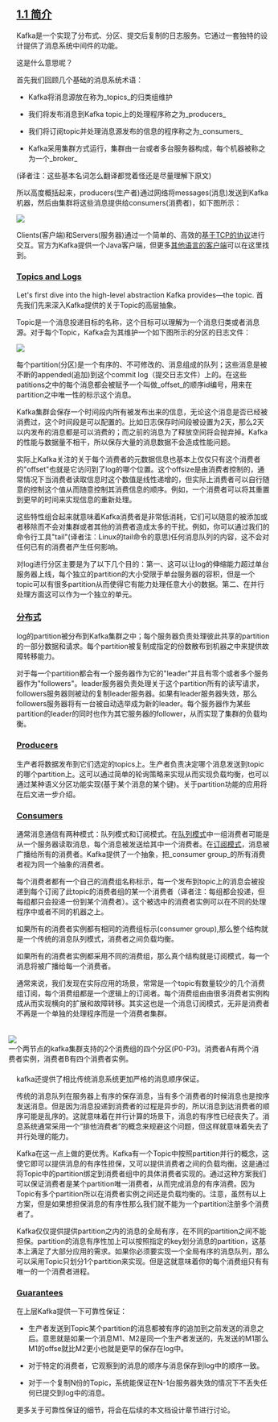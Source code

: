 ## [1.1 简介](#introduction)<a id="introduction"></a>

Kafka是一个实现了分布式、分区、提交后复制的日志服务。它通过一套独特的设计提供了消息系统中间件的功能。

这是什么意思呢？

首先我们回顾几个基础的消息系统术语：

* Kafka将消息源放在称为_topics_的归类组维护

* 我们将发布消息到Kafka topic上的处理程序称之为_producers_

* 我们将订阅topic并处理消息源发布的信息的程序称之为_consumers_

* Kafka采用集群方式运行，集群由一台或者多台服务器构成，每个机器被称之为一个_broker_

(译者注：这些基本名词怎么翻译都觉着怪还是尽量理解下原文)

所以高度概括起来，producers(生产者)通过网络将messages(消息)发送到Kafka机器，然后由集群将这些消息提供给consumers(消费者)，如下图所示：

![](/images/producer_consumer.png)

Clients(客户端)和Servers(服务器)通过一个简单的、高效的[基于TCP的协议](https://kafka.apache.org/protocol.html)进行交互。官方为Kafka提供一个Java客户端，但更多[其他语言的客户端](https://cwiki.apache.org/confluence/display/KAFKA/Clients)可以在这里找到。

### [Topics and Logs](#intro_topics)<a id="intro_topics"></a>

Let's first dive into the high-level abstraction Kafka provides—the topic.
首先我们先来深入Kafka提供的关于Topic的高层抽象。

Topic是一个消息投递目标的名称，这个目标可以理解为一个消息归类或者消息源。对于每个Topic，Kafka会为其维护一个如下图所示的分区的日志文件：


![](/images/log_anatomy.png)

每个partition(分区)是一个有序的、不可修改的、消息组成的队列；这些消息是被不断的appended(追加)到这个commit log（提交日志文件）上的。在这些patitions之中的每个消息都会被赋予一个叫做_offset_的顺序id编号，用来在partition之中唯一性的标示这个消息。

Kafka集群会保存一个时间段内所有被发布出来的信息，无论这个消息是否已经被消费过，这个时间段是可以配置的。比如日志保存时间段被设置为2天，那么2天以内发布的消息都是可以消费的；而之前的消息为了释放空间将会抛弃掉。Kafka的性能与数据量不相干，所以保存大量的消息数据不会造成性能问题。

实际上Kafka关注的关于每个消费者的元数据信息也基本上仅仅只有这个消费者的"offset"也就是它访问到了log的哪个位置。这个offsize是由消费者控制的，通常情况下当消费者读取信息时这个数值是线性递增的，但实际上消费者可以自行随意的控制这个值从而随意控制其消费信息的顺序。例如，一个消费者可以将其重置到更早的时间来实现信息的重新处理。

这些特性组合起来就意味着Kafka消费者是非常低消耗，它们可以随意的被添加或者移除而不会对集群或者其他的消费者造成太多的干扰。例如，你可以通过我们的命令行工具"tail"(译者注：Linux的tail命令的意思)任何消息队列的内容，这不会对任何已有的消费者产生任何影响。

对log进行分区主要是为了以下几个目的：第一、这可以让log的伸缩能力超过单台服务器上线，每个独立的partition的大小受限于单台服务器的容积，但是一个topic可以有很多partition从而使得它有能力处理任意大小的数据。第二、在并行处理方面这可以作为一个独立的单元。

### [分布式](#intro_distribution)<a id="intro_distribution"></a>

log的partition被分布到Kafka集群之中；每个服务器负责处理彼此共享的partition的一部分数据和请求。每个partition被复制成指定的份数散布到机器之中来提供故障转移能力。

对于每一个partition都会有一个服务器作为它的"leader"并且有零个或者多个服务器作为"followers"。leader服务器负责处理关于这个partition所有的读写请求，followers服务器则被动的复制leader服务器。如果有leader服务器失效，那么followers服务器将有一台被自动选举成为新的leader。每个服务器作为某些partition的leader的同时也作为其它服务器的follower，从而实现了集群的负载均衡。

### [Producers](#intro_producers)<a id="intro_producers"></a>

生产者将数据发布到它们选定的topics上。生产者负责决定哪个消息发送到topic的哪个partition上。这可以通过简单的轮询策略来实现从而实现负载均衡，也可以通过某种语义分区功能实现(基于某个消息的某个键)。关于partition功能的应用将在后文进一步介绍。

### [Consumers](#intro_consumers)<a id="intro_consumers"></a>

通常消息通信有两种模式：队列模式和订阅模式。在[队列模式](http://en.wikipedia.org/wiki/Message_queue)中一组消费者可能是从一个服务器读取消息，每个消息被发送给其中一个消费者。在[订阅模式](http://en.wikipedia.org/wiki/Publish%E2%80%93subscribe_pattern)，消息被广播给所有的消费者。Kafka提供了一个抽象，把_consumer group_的所有消费者视为同一个抽象的消费者。

每个消费者都有一个自己的消费组名称标示，每一个发布到topic上的消息会被投递到每个订阅了此topic的消费者组的某一个消费者（译者注：每组都会投递，但每组都只会投递一份到某个消费者）。这个被选中的消费者实例可以在不同的处理程序中或者不同的机器之上。

如果所有的消费者实例都有相同的消费组标示(consumer group),那么整个结构就是一个传统的消息队列模式，消费者之间负载均衡。

如果所有的消费者实例都采用不同的消费组，那么真个结构就是订阅模式，每一个消息将被广播给每一个消费者。

通常来说，我们发现在实际应用的场景，常常是一个topic有数量较少的几个消费组订阅，每个消费组都是一个逻辑上的订阅者。每个消费组由由很多消费者实例构成从而实现横向的扩展和故障转移。其实这也是一个消息订阅模式，无非是消费者不再是一个单独的处理程序而是一个消费者集群。

<div style="float: right; margin: 20px; width: 500px" class="caption"> <img src="/images/consumer-groups.png"><br> 一个两节点的kafka集群支持的2个消费组的四个分区(P0-P3)。消费者A有两个消费者实例，消费者B有四个消费者实例。</div>

kafka还提供了相比传统消息系统更加严格的消息顺序保证。

传统的消息队列在服务器上有序的保存消息，当有多个消费者的时候消息也是按序发送消息。但是因为消息投递到消费者的过程是异步的，所以消息到达消费者的顺序可能是乱序的。这就意味着在并行计算的场景下，消息的有序性已经丧失了。消息系统通常采用一个“排他消费者”的概念来规避这个问题，但这样就意味着失去了并行处理的能力。

Kafka在这一点上做的更优秀。Kafka有一个Topic中按照partition并行的概念，这使它即可以提供消息的有序性担保，又可以提供消费者之间的负载均衡。这是通过将Topic中的partition绑定到消费者组中的具体消费者实现的。通过这种方案我们可以保证消费者是某个partition唯一消费者，从而完成消息的有序消费。因为Topic有多个partition所以在消费者实例之间还是负载均衡的。注意，虽然有以上方案，但是如果想担保消息的有序性那么我们就不能为一个partition注册多个消费者了。

Kafka仅仅提供提供partition之内的消息的全局有序，在不同的partition之间不能担保。partition的消息有序性加上可以按照指定的key划分消息的partition，这基本上满足了大部分应用的需求。如果你必须要实现一个全局有序的消息队列，那么可以采用Topic只划分1个partition来实现。但是这就意味着你的每个消费组只有有唯一的一个消费者进程。

### [Guarantees](#intro_guarantees)<a id="intro_guarantees"></a>

在上层Kafka提供一下可靠性保证：

* 生产者发送到Topic某个partition的消息都被有序的追加到之前发送的消息之后。意思就是如果一个消息M1、M2是同一个生产者发送的，先发送的M1那么M1的offse就比M2更小也就是更早的保存在log中。

* 对于特定的消费者，它观察到的消息的顺序与消息保存到log中的顺序一致。

* 对于一个复制N份的Topic，系统能保证在N-1台服务器失效的情况下不丢失任何已提交到log中的消息。

更多关于可靠性保证的细节，将会在后续的本文档设计章节进行讨论。
